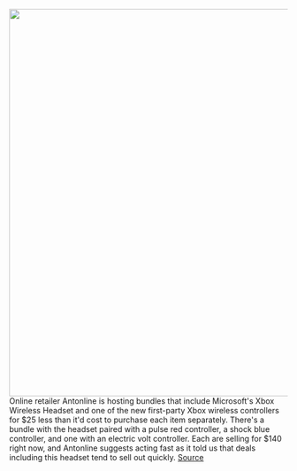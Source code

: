 <img src='https://cdn.vox-cdn.com/thumbor/_h50wPZwJ0pUf3MqUxR4nwhIrZI=/0x0:2050x1367/1200x800/filters:focal(670x488:998x816)/cdn.vox-cdn.com/uploads/chorus_image/image/69672123/cfaulkner_210311_4469_0006.0.jpg' width='700px' /><br/>
Online retailer Antonline is hosting bundles that include Microsoft's Xbox Wireless Headset and one of the new first-party Xbox wireless controllers for $25 less than it'd cost to purchase each item separately. There's a bundle with the headset paired with a pulse red controller, a shock blue controller, and one with an electric volt controller. Each are selling for $140 right now, and Antonline suggests acting fast as it told us that deals including this headset tend to sell out quickly.
<a href='https://www.theverge.com/good-deals/2021/8/3/22607646/microsoft-xbox-wireless-headset-series-x-s-one-controller-bundle-deal-antonline-sale'> Source <a/>